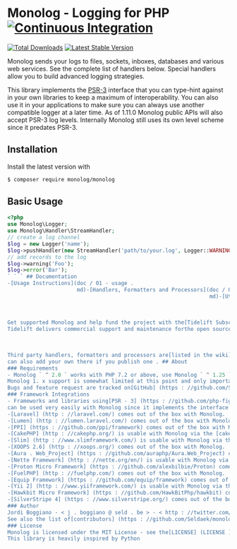 # Monolog - Logging for PHP [![Continuous Integration](https://github.com/Seldaek/monolog/workflows/Continuous%20Integration/badge.svg?branch=main)](https://github.com/Seldaek/monolog/actions)

[![Total Downloads](https://img.shields.io/packagist/dt/monolog/monolog.svg)](https://packagist.org/packages/monolog/monolog)
[![Latest Stable Version](https://img.shields.io/packagist/v/monolog/monolog.svg)](https://packagist.org/packages/monolog/monolog)


Monolog sends your logs to files, sockets, inboxes, databases and various
web services. See the complete list of handlers below. Special handlers
allow you to build advanced logging strategies.

This library implements the [PSR-3](https://github.com/php-fig/fig-standards/blob/master/accepted/PSR-3-logger-interface.md)
interface that you can type-hint against in your own libraries to keep
a maximum of interoperability. You can also use it in your applications to
make sure you can always use another compatible logger at a later time.
As of 1.11.0 Monolog public APIs will also accept PSR-3 log levels.
Internally Monolog still uses its own level scheme since it predates PSR-3.

## Installation

Install the latest version with

```bash
$ composer require monolog/monolog
```

## Basic Usage

```php
<?php
use Monolog\Logger;
use Monolog\Handler\StreamHandler;
// create a log channel
$log = new Logger('name');
$log->pushHandler(new StreamHandler('path/to/your.log', Logger::WARNING));
// add records to the log
$log->warning('Foo');
$log->error('Bar');
` ` ` ## Documentation
-[Usage Instructions](doc / 01 - usage . 
                      md)-[Handlers, Formatters and Processors](doc / 02 - handlers - formatters - processors . 
                                                                md)-[Utility Classes](doc / 03 - utilities . 
                                                                                      md)-[Extending Monolog](doc / 04 - extending . 
                                                                                                              md)-[Log Record Structure](doc / message - structure . 
                                                                                                                                         md)## Support Monolog Financially
Get supported Monolog and help fund the project with the[Tidelift Subscription](https : //tidelift.com/subscription/pkg/packagist-monolog-monolog?utm_source=packagist-monolog-monolog&utm_medium=referral&utm_campaign=enterprise) or via [GitHub sponsorship](https://github.com/sponsors/Seldaek). 
Tidelift delivers commercial support and maintenance forthe open source dependencies you use to build your applications . 

                                                                                                                                                                                                                                                                Save time, reduce risk, and improve code health, while paying the maintainers of the exact dependencies you use . 
                                                                                                                                                                                                                                                                ## Third Party Packages
Third party handlers, formatters and processors are[listed in the wiki] (https : //github.com/Seldaek/monolog/wiki/Third-Party-Packages). You
can also add your own there if you publish one . ## About
### Requirements
- Monolog ` ^ 2.0 ` works with PHP 7.2 or above, use Monolog ` ^ 1.25 ` forPHP 5.3 + support . ### Support
Monolog 1. x support is somewhat limited at this point and only important fixes will be done . You should migrate to Monolog 2 where possible to benefit from all the latest features and fixes . ### Submitting bugs and feature requests
Bugs and feature request are tracked on[GitHub] (https : //github.com/Seldaek/monolog/issues)
### Framework Integrations
- Frameworks and libraries using[PSR - 3] (https : //github.com/php-fig/fig-standards/blob/master/accepted/PSR-3-logger-interface.md)
can be used very easily with Monolog since it implements the interface . -[Symfony] (http : //symfony.com) comes out of the box with Monolog.
-[Laravel] (http : //laravel.com/) comes out of the box with Monolog.
-[Lumen] (http : //lumen.laravel.com/) comes out of the box with Monolog.
-[PPI] (https : //github.com/ppi/framework) comes out of the box with Monolog.
-[CakePHP] (http : //cakephp.org/) is usable with Monolog via the [cakephp-monolog](https://github.com/jadb/cakephp-monolog) plugin.
-[Slim] (http : //www.slimframework.com/) is usable with Monolog via the [Slim-Monolog](https://github.com/Flynsarmy/Slim-Monolog) log writer.
-[XOOPS 2.6] (http : //xoops.org/) comes out of the box with Monolog.
-[Aura . Web_Project] (https : //github.com/auraphp/Aura.Web_Project) comes out of the box with Monolog.
-[Nette Framework] (http : //nette.org/en/) is usable with Monolog via the [contributte/monolog](https://github.com/contributte/monolog) or [orisai/nette-monolog](https://github.com/orisai/nette-monolog) extensions.
-[Proton Micro Framework] (https : //github.com/alexbilbie/Proton) comes out of the box with Monolog.
-[FuelPHP] (http : //fuelphp.com/) comes out of the box with Monolog.
-[Equip Framework] (https : //github.com/equip/framework) comes out of the box with Monolog.
-[Yii 2] (http : //www.yiiframework.com/) is usable with Monolog via the [yii2-monolog](https://github.com/merorafael/yii2-monolog) or [yii2-psr-log-target](https://github.com/samdark/yii2-psr-log-target) plugins.
-[Hawkbit Micro Framework] (https : //github.com/HawkBitPhp/hawkbit) comes out of the box with Monolog.
-[SilverStripe 4] (https : //www.silverstripe.org/) comes out of the box with Monolog.
### Author
Jordi Boggiano - < j . boggiano @ seld . be > - < http : //twitter.com/seldaek><br />
See also the list of[contributors] (https : //github.com/Seldaek/monolog/contributors) who participated in this project.
### License
Monolog is licensed under the MIT License - see the[LICENSE] (LICENSE )file fordetails ### Acknowledgements
This library is heavily inspired by Python 